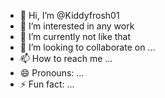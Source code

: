 - 👋 Hi, I’m @Kiddyfrosh01
- 👀 I’m interested in any work 
- 🌱 I’m currently not like that
- 💞️ I’m looking to collaborate on ...
- 📫 How to reach me ...
- 😄 Pronouns: ...
- ⚡ Fun fact: ...

<!---
Kiddyfrosh01/Kiddyfrosh01 is a ✨ special ✨ repository because its `README.md` (this file) appears on your GitHub profile.
You can click the Preview link to take a look at your changes.
--->
